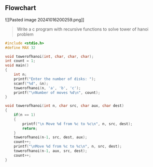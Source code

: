 ## Flowchart
![[Pasted image 20241016200259.png]]
> Write a c program with recursive functions to solve tower of hanoi problem
```c
#include <stdio.h>
#define MAX 32

void towerofhanoi(int, char, char, char);
int count = 1;
void main()
{
	int n;
	printf("Enter the number of disks: ");
	scanf("%d", &n);
	towerofhanoi(n, 'a', 'b', 'c');
	printf("\nNumber of moves %d\n", count);
}

void towerofhanoi(int n, char src, char aux, char dest)
{
	if(n == 1)
	{
		printf("\n Move %d from %c to %c\n", n, src, dest);
		return;
	}
	towerofhanoi(n-1, src, dest, aux);
	count++;
	printf("\nMove %d from %c to %c\n", n, src, dest);
	towerofhanoi(n-1, aux, src, dest);
	count++;
}
```

